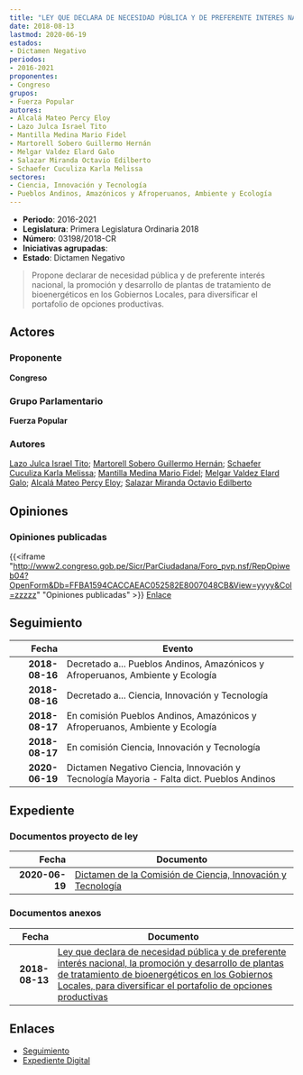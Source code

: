 ```yaml
---
title: "LEY QUE DECLARA DE NECESIDAD PÚBLICA Y DE PREFERENTE INTERES NACIONAL, LA PROMOCIÓN Y DESARROLLO DE PLANTAS DE TRATAMIENTO DE BIOENERGÉTICOS EN LOS GOBIERNOS LOCALES, PARA DIVERSIFICAR EL PORTAFOLIO DE OPCIONES PRODUCTIVAS"
date: 2018-08-13
lastmod: 2020-06-19
estados:
- Dictamen Negativo
periodos:
- 2016-2021
proponentes:
- Congreso
grupos:
- Fuerza Popular
autores:
- Alcalá Mateo Percy Eloy
- Lazo Julca Israel Tito
- Mantilla Medina Mario Fidel
- Martorell Sobero Guillermo Hernán
- Melgar Valdez Elard Galo
- Salazar Miranda Octavio Edilberto
- Schaefer Cuculiza Karla Melissa
sectores:
- Ciencia, Innovación y Tecnología
- Pueblos Andinos, Amazónicos y Afroperuanos, Ambiente y Ecología
---
```

- **Periodo**: 2016-2021
- **Legislatura**: Primera Legislatura Ordinaria 2018
- **Número**: 03198/2018-CR
- **Iniciativas agrupadas**: 
- **Estado**: Dictamen Negativo

> Propone declarar de necesidad pública y de preferente interés nacional, la promoción y desarrollo de plantas de tratamiento de bioenergéticos en los Gobiernos Locales, para diversificar el portafolio de opciones productivas.


## Actores

### Proponente

**Congreso**

### Grupo Parlamentario

**Fuerza Popular**

### Autores

[Lazo Julca Israel Tito](mailto:mailto:ilazo@congreso.gob.pe); [Martorell Sobero Guillermo Hernán](mailto:mailto:gmartorell@congreso.gob.pe); [Schaefer Cuculiza Karla Melissa](mailto:mailto:kschaefer@congreso.gob.pe); [Mantilla Medina Mario Fidel](mailto:mailto:mmantilla@congreso.gob.pe); [Melgar Valdez Elard Galo](mailto:mailto:emelgar@congreso.gob.pe); [Alcalá Mateo Percy Eloy](mailto:mailto:palcala@congreso.gob.pe); [Salazar Miranda Octavio Edilberto](mailto:mailto:osalazar@congreso.gob.pe)

## Opiniones

### Opiniones publicadas

{{<iframe "http://www2.congreso.gob.pe/Sicr/ParCiudadana/Foro_pvp.nsf/RepOpiweb04?OpenForm&Db=FFBA1594CACCAEAC052582E8007048CB&View=yyyy&Col=zzzzz" "Opiniones publicadas" >}}
[Enlace](http://www2.congreso.gob.pe/Sicr/ParCiudadana/Foro_pvp.nsf/RepOpiweb04?OpenForm&Db=FFBA1594CACCAEAC052582E8007048CB&View=yyyy&Col=zzzzz)


## Seguimiento

| Fecha | Evento |
|------:|--------|
| **2018-08-16** | Decretado a... Pueblos Andinos, Amazónicos y Afroperuanos, Ambiente y Ecología |
| **2018-08-16** | Decretado a... Ciencia, Innovación y Tecnología |
| **2018-08-17** | En comisión Pueblos Andinos, Amazónicos y Afroperuanos, Ambiente y Ecología |
| **2018-08-17** | En comisión Ciencia, Innovación y Tecnología |
| **2020-06-19** | Dictamen Negativo Ciencia, Innovación y Tecnología Mayoria - Falta dict. Pueblos Andinos |

## Expediente

### Documentos proyecto de ley

| Fecha | Documento |
|------:|-----------|
| **2020-06-19** | [Dictamen de la Comisión de Ciencia, Innovación y Tecnología](http://www.leyes.congreso.gob.pe/Documentos/2016_2021/Dictamenes/Proyectos_de_Ley/03198DC02MAY-20200619.pdf) |

### Documentos anexos

| Fecha | Documento |
|------:|-----------|
| **2018-08-13** | [Ley que declara de necesidad pública y de preferente interés nacional, la promoción y desarrollo de plantas de tratamiento de bioenergéticos en los Gobiernos Locales, para diversificar el portafolio de opciones productivas](http://www.leyes.congreso.gob.pe/Documentos/2016_2021/Proyectos_de_Ley_y_de_Resoluciones_Legislativas/PL0319820180813.PDF) |

## Enlaces

- [Seguimiento](http://www2.congreso.gob.pe/Sicr/TraDocEstProc/CLProLey2016.nsf/f7fff46988ca05b1052578e100829cc7/25d4a016a0e6e7ce052582e8007ed0f5?OpenDocument)
- [Expediente Digital](http://www2.congreso.gob.pe/Sicr/TraDocEstProc/Expvirt_2011.nsf/visbusqptramdoc1621/03198?opendocument)

